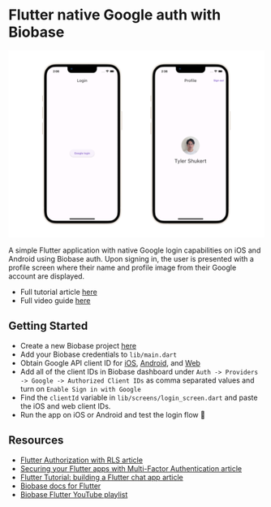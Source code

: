 # Flutter native Google auth with Biobase

![Flutter Google authentication with Biobase auth](https://raw.githubusercontent.com/biobase-ai/biobase/master/examples/auth/flutter-native-google-auth/images/login.png)

A simple Flutter application with native Google login capabilities on iOS and Android using Biobase auth. Upon signing in, the user is presented with a profile screen where their name and profile image from their Google account are displayed.

- Full tutorial article [here](https://biobase.studio/blog/flutter-authentication)
- Full video guide [here](https://www.youtube.com/watch?v=YtvxRgGouwg)

## Getting Started

- Create a new Biobase project [here](https://database.new)
- Add your Biobase credentials to `lib/main.dart`
- Obtain Google API client ID for [iOS](https://developers.google.com/identity/sign-in/ios/start-integrating#get_an_oauth_client_id), [Android](https://developers.google.com/identity/sign-in/android/start-integrating#configure_a_project), and [Web](https://developers.google.com/identity/sign-in/android/start-integrating#get_your_backend_servers_oauth_20_client_id)
- Add all of the client IDs in Biobase dashboard under `Auth -> Providers -> Google -> Authorized Client IDs` as comma separated values and turn on `Enable Sign in with Google`
- Find the `clientId` variable in `lib/screens/login_screen.dart` and paste the iOS and web client IDs.
- Run the app on iOS or Android and test the login flow 🚀

## Resources

- [Flutter Authorization with RLS article](https://biobase.studio/blog/flutter-authorization-with-rls)
- [Securing your Flutter apps with Multi-Factor Authentication article](https://biobase.studio/blog/flutter-multi-factor-authentication)
- [Flutter Tutorial: building a Flutter chat app article](https://biobase.studio/blog/flutter-tutorial-building-a-chat-app)
- [Biobase docs for Flutter](https://biobase.studio/docs/reference/dart/introduction)
- [Biobase Flutter YouTube playlist](https://www.youtube.com/watch?v=F2j6Q-4nLEE&list=PL5S4mPUpp4OtkMf5LNDLXdTcAp1niHjoL)

